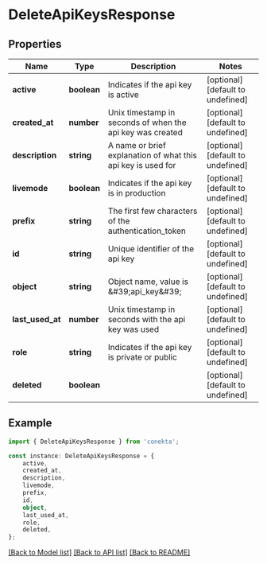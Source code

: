 # DeleteApiKeysResponse


## Properties

Name | Type | Description | Notes
------------ | ------------- | ------------- | -------------
**active** | **boolean** | Indicates if the api key is active | [optional] [default to undefined]
**created_at** | **number** | Unix timestamp in seconds of when the api key was created | [optional] [default to undefined]
**description** | **string** | A name or brief explanation of what this api key is used for | [optional] [default to undefined]
**livemode** | **boolean** | Indicates if the api key is in production | [optional] [default to undefined]
**prefix** | **string** | The first few characters of the authentication_token | [optional] [default to undefined]
**id** | **string** | Unique identifier of the api key | [optional] [default to undefined]
**object** | **string** | Object name, value is \&#39;api_key\&#39; | [optional] [default to undefined]
**last_used_at** | **number** | Unix timestamp in seconds with the api key was used | [optional] [default to undefined]
**role** | **string** | Indicates if the api key is private or public | [optional] [default to undefined]
**deleted** | **boolean** |  | [optional] [default to undefined]

## Example

```typescript
import { DeleteApiKeysResponse } from 'conekta';

const instance: DeleteApiKeysResponse = {
    active,
    created_at,
    description,
    livemode,
    prefix,
    id,
    object,
    last_used_at,
    role,
    deleted,
};
```

[[Back to Model list]](../README.md#documentation-for-models) [[Back to API list]](../README.md#documentation-for-api-endpoints) [[Back to README]](../README.md)

